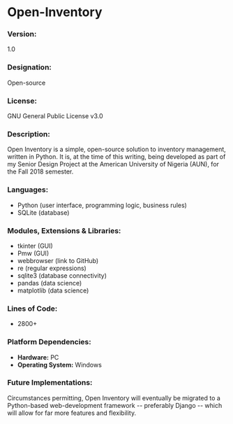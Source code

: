 # Open-Inventory

### Version: 
1.0

### Designation:
Open-source

### License: 
GNU General Public License v3.0

### Description:
Open Inventory is a simple, open-source solution to inventory management, written in Python. It is, at the time of this writing, being developed as part of my Senior Design Project at the American University of Nigeria (AUN), for the Fall 2018 semester.

### Languages:
* Python (user interface, programming logic, business rules)
* SQLite (database)

### Modules, Extensions & Libraries:
* tkinter (GUI)
* Pmw (GUI)
* webbrowser (link to GitHub)
* re (regular expressions)
* sqlite3 (database connectivity)
* pandas (data science)
* matplotlib (data science)

### Lines of Code:
* 2800+

### Platform Dependencies:
* **Hardware:** PC
* **Operating System:** Windows

### Future Implementations:
Circumstances permitting, Open Inventory will eventually be migrated to a Python-based web-development framework -- preferably Django -- which will allow for far more features and flexibility.
